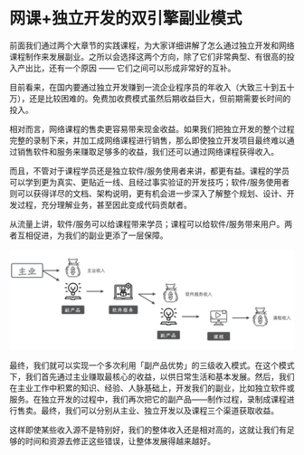 # 网课+独立开发的双引擎副业模式


前面我们通过两个大章节的实践课程，为大家详细讲解了怎么通过独立开发和网络课程制作来发展副业。之所以会选择这两个方向，除了它们非常典型、有很高的投入产出比，还有一个原因 —— 它们之间可以形成非常好的互补。

目前看来，在国内要通过独立开发赚到一流企业程序员的年收入（大致三十到五十万），还是比较困难的。免费加收费模式虽然后期收益巨大，但前期需要长时间的投入。

相对而言，网络课程的售卖更容易带来现金收益。如果我们把独立开发的整个过程完整的录制下来，并加工成网络课程进行销售，那么即使独立开发项目最终难以通过销售软件和服务来赚取足够多的收益，我们还可以通过网络课程获得收入。

而且，不管对于课程学员还是独立软件/服务使用者来讲，都更有益。课程的学员可以学到更为真实、更贴近一线、且经过事实验证的开发技巧；软件/服务使用者则可以获得详尽的文档、架构说明，更有机会进一步深入了解整个规划、设计、开发过程，充分理解业务，甚至因此变成代码贡献者。

从流量上讲，软件/服务可以给课程带来学员；课程可以给软件/服务带来用户。两者互相促进，为我们的副业更添了一层保障。

![picture 25](images/e0d3f636b6cf6ee45d51e9e9d41283940a9a0d84c6f7f067d8cd6e2f56446547.png)  


最终，我们就可以实现一个多次利用「副产品优势」的三级收入模式。在这个模式下，我们首先通过主业赚取最核心的收益，以供日常生活和基本发展。然后，我们在主业工作中积累的知识、经验、人脉基础上，开发我们的副业，比如独立软件或服务。在独立开发的过程中，我们再次把它的副产品——制作过程，录制成课程进行售卖。最终，我们可以分别从主业、独立开发以及课程三个渠道获取收益。

这样即使某些收入源不是特别好，我们的整体收入还是相对高的，这就让我们有足够的时间和资源去修正这些错误，让整体发展得越来越好。